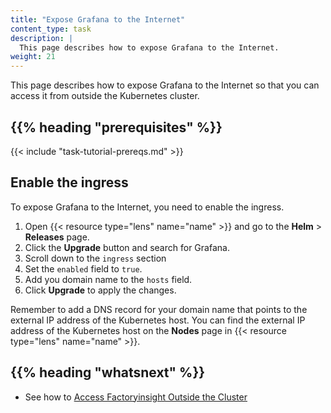 ```yaml
---
title: "Expose Grafana to the Internet"
content_type: task
description: |
  This page describes how to expose Grafana to the Internet.
weight: 21
---
```


<!-- overview -->

This page describes how to expose Grafana to the Internet so that you can access
it from outside the Kubernetes cluster.

## {{% heading "prerequisites" %}}

{{< include "task-tutorial-prereqs.md" >}}

<!-- steps -->

## Enable the ingress

To expose Grafana to the Internet, you need to enable the ingress.

1. Open {{< resource type="lens" name="name" >}} and go to the **Helm** > **Releases**
page.
2. Click the **Upgrade** button and search for Grafana.
3. Scroll down to the `ingress` section
4. Set the `enabled` field to `true`.
5. Add you domain name to the `hosts` field.
6. Click **Upgrade** to apply the changes.

Remember to add a DNS record for your domain name that points to the external IP
address of the Kubernetes host. You can find the external IP address of the
Kubernetes host on the **Nodes** page in {{< resource type="lens" name="name" >}}.

<!-- discussion -->

<!-- Optional section; add links to information related to this topic. -->
## {{% heading "whatsnext" %}}

- See how to [Access Factoryinsight Outside the Cluster](/docs/administration/access-factoryinsight-outside-cluster/)
